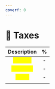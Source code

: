 ```yaml
---
coverY: 0
---
```


# 💸 Taxes

|                    Description                   |  %  |
| :----------------------------------------------: | :-: |
|  <mark style="color:yellow;">**Presale**</mark>  |  -  |
| <mark style="color:yellow;">**Liquidity**</mark> |  -  |
|    <mark style="color:yellow;">**Team**</mark>   |  -  |
|                                                  |     |
